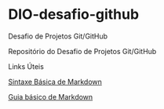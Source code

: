 # DIO-desafio-github
Desafio de Projetos Git/GitHub

Repositório do Desafio de Projetos Git/GitHub

Links Úteis

[Sintaxe Básica de Markdown](https://www.markdownguide.org/getting-started/)

[Guia básico de Markdown](https://docs.pipz.com/central-de-ajuda/learning-center/guia-basico-de-markdown#open)
